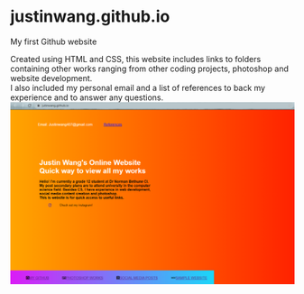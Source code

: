 # justinwang.github.io
My first Github website

Created using HTML and CSS, this website includes links to folders containing other works ranging from other coding projects, photoshop and website development.<br />
I also included my personal email and a list of references to back my experience and to answer any questions.
![](images/My_website.png)
